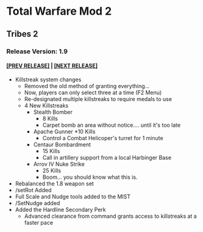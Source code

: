 # Total Warfare Mod 2
## Tribes 2
### Release Version: 1.9
#### [[PREV RELEASE]](1.8.md) | [[NEXT RELEASE]](2.0.md)
* Killstreak system changes
  * Removed the old method of granting everything...
  * Now, players can only select three at a time (F2 Menu)
  * Re-designated multiple killstreaks to require medals to use
  * 4 New Killstreaks
    * Stealth Bomber
	  * 8 Kills
	  * Carpet bomb an area without notice.... until it's too late
    * Apache Gunner
	  *10 Kills
	  * Control a Combat Helicoper's turret for 1 minute
    * Centaur Bombardment
	  * 15 Kills
	  * Call in artillery support from a local Harbinger Base
    * Arrov IV Nuke Strike
	  * 25 Kills
	  * Boom... you should know what this is.
* Rebalanced the 1.8 weapon set
* /setRot Added
* Full Scale and Nudge tools added to the MIST
* /SetNudge added
* Added the Hardline Secondary Perk
  * Advanced clearance from command grants access to killstreaks at a faster pace